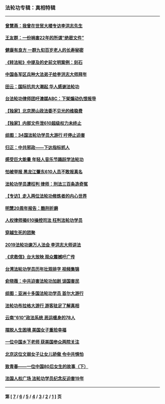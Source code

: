 ### 法轮功专辑：真相特辑
---
#### [曾慧燕：我曾在世贸大楼专访李洪志先生](../../pages/nf4389/n12898729.md?07200430) 
#### [王友群：一份祸害22年的所谓“绝密文件”](../../pages/nf4389/n12871750.md?07200430) 
#### [健康有良方 一群九旬百岁老人的长寿秘密](../../pages/nf4389/n12847475.md?07200430) 
#### [《转法轮》中提及的史前文明案例：刻石](../../pages/nf4389/n12758577.md?07200430) 
#### [中国各军区兵种大法弟子给李洪志大师拜年](../../pages/nf4389/n12750047.md?07200430) 
#### [田云：国际抗共大潮起 华人感谢法轮功](../../pages/nf4389/n12357708.md?07200430) 
#### [台法轮功律师团吁澳媒ABC：下架煽动仇恨报导](../../pages/nf4389/n12279917.md?07200430) 
#### [【独家】北京房山政法委不见光的维稳费](../../pages/nf4389/n12031979.md?07200430) 
#### [【独家】内部文件泄610超级权力未终止](../../pages/nf4389/n12023895.md?07200430) 
#### [组图：34国法轮功学员大游行 吁停止迫害](../../pages/nf4389/n11492658.md?07200430) 
#### [归正：中共邪政——下达指标抓人](../../pages/nf4389/n11474770.md?07200430) 
#### [感受巨大能量 年轻人音乐节踊跃学法轮功](../../pages/nf4389/n11441981.md?07200430) 
#### [怕被举报 黑龙江肇东610人员不敢报真名](../../pages/nf4389/n11436499.md?07200430) 
#### [法轮功学员遭枉判 律师：刑法三百条造奇冤](../../pages/nf4389/n11433943.md?07200430) 
#### [【专访】走入两位法轮功修炼者的内心世界](../../pages/nf4389/n11415623.md?07200430) 
#### [明慧20周年报告：酷刑折磨](../../pages/nf4389/n11387954.md?07200430) 
#### [人权律师揭610操控司法 枉判法轮功学员](../../pages/nf4389/n11313370.md?07200430) 
#### [穿越生死的团聚](../../pages/nf4389/n11258922.md?07200430) 
#### [2019法轮功逾万人法会 李洪志大师讲法](../../pages/nf4389/n11265303.md?07200430) 
#### [《求救信》台大放映 观众震撼吁广传](../../pages/nf4389/n10922251.md?07200430) 
#### [台湾法轮功学员历年壮观排字 视频集锦](../../pages/nf4389/n10878789.md?07200430) 
#### [俞晓薇：中共迫害法轮功加剧 误国害民](../../pages/nf4389/n10859260.md?07200430) 
#### [组图：亚洲十多国法轮功学员 首尔大游行](../../pages/nf4389/n10781149.md?07200430) 
#### [法轮功布拉格大游行 游客驻足了解真相](../../pages/nf4389/n10749360.md?07200430) 
#### [云南“610”政法系统 恶运缠身的78人](../../pages/nf4389/n10747534.md?07200430) 
#### [摆脱人生困境 美国女子重拾幸福](../../pages/nf4389/n10688678.md?07200430) 
#### [一位中国乡下老师 获美国参众两院关注](../../pages/nf4389/n10683927.md?07200430) 
#### [北京这位文弱女子让女儿骄傲 令中共惧怕](../../pages/nf4389/n10668341.md?07200430) 
#### [致青春——一位中国80后女生的故事（下）](../../pages/nf4389/n10642721.md?07200430) 
#### [法国人权广场 法轮功学员纪念反迫害19年](../../pages/nf4389/n10586601.md?07200430) 

---
#### 第 [ [7](./7.md?07200430) / [6](./6.md?07200430) / [5](./5.md?07200430) / [4](./4.md?07200430) / [3](./3.md?07200430) / [2](./2.md?07200430) / [1](./1.md?07200430) ] 页
